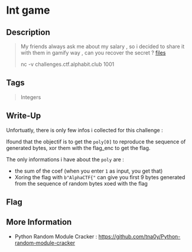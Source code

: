 #  Int game


## Description

> My friends always ask me about my salary , so i decided to share it with them in gamify way , can you recover the secret ? [files](source.py)
> 
> nc -v challenges.ctf.alphabit.club 1001 

## Tags

> Integers

## Write-Up

Unfortuatly, there is only few infos i collected for this challenge :

Ifound that the objectif is to get the `poly[0]` to reproduce the sequence of generated bytes, xor them with the flag_enc to get the flag.

The only informations i have about the `poly` are :

 - the sum of the coef (when you enter `1` as input, you get that)
 - Xoring the flag with `b"AlphaCTF{"` can give you first 9 bytes generated from the sequence of random bytes xoed with the flag

## Flag



## More Information

 - Python Random Module Cracker : https://github.com/tna0y/Python-random-module-cracker
